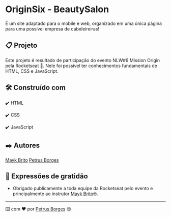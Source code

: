 # OriginSix - BeautySalon

É um site adaptado para o mobile e web, organizado em uma única página para uma possível
empresa de cabeleireiras!

## 📋 Projeto

Este projeto é resultado de participação do evento NLW#6 Mission Origin pela Rocketseat 🚀.
Nele foi possivel ter conhecimentos fundamentais de HTML, CSS e JavaScript.

## 🛠️ Construído com

✔️ HTML

✔️ CSS

✔️ JavaScript

## ✒️ Autores

[Mayk Brito](https://github.com/maykbrito)
[Petrus Borges](https://github.com/PetrusBorges)

## 🎁 Expressões de gratidão

- Obrigado publicamente a toda equipe da Rocketseat pelo evento e principalmente ao instrutor
  [Mayk Brito](https://github.com/maykbrito)🤓.

---

⌨️ com ❤️ por [Petrus Borges](https://www.linkedin.com/in/petrusborgesmachado/) 😊
